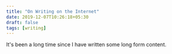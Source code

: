 ```yaml
---
title: "On Writing on the Internet"
date: 2019-12-07T10:26:18+05:30
draft: false
tags: [writing]
---
```


It's been a long time since I have written some long form content.
